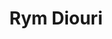 ---
title: "Rym Diouri"
presenter_id: rym_diouri
permalink: /member_full_presentations/rym_diouri
layout: member_all_presentations
---